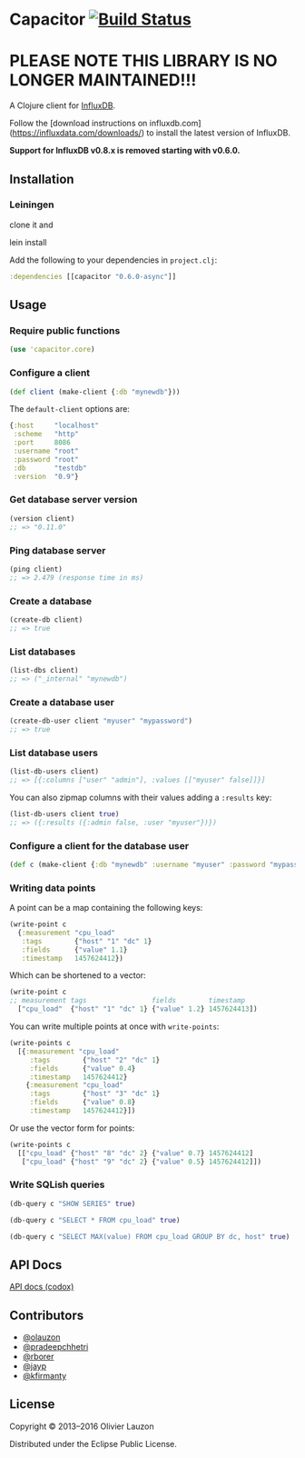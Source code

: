 Capacitor  [![Build Status](https://travis-ci.org/olauzon/capacitor.png?branch=master)](https://travis-ci.org/olauzon/capacitor)
=========

PLEASE NOTE THIS LIBRARY IS NO LONGER MAINTAINED!!!
===================================================

A Clojure client for [InfluxDB](https://influxdata.com/time-series-platform/influxdb/).

Follow the [download instructions on influxdb.com]
(https://influxdata.com/downloads/) to install the latest version of InfluxDB.

**Support for InfluxDB v0.8.x is removed starting with v0.6.0.**

Installation
------------

### Leiningen

clone it and

lein install

Add the following to your dependencies in `project.clj`:

```clj
:dependencies [[capacitor "0.6.0-async"]]
```


Usage
-----

### Require public functions

```clj
(use 'capacitor.core)
```

### Configure a client

```clj
(def client (make-client {:db "mynewdb"}))
```

The `default-client` options are:

```clj
{:host     "localhost"
 :scheme   "http"
 :port     8086
 :username "root"
 :password "root"
 :db       "testdb"
 :version  "0.9"}
```

### Get database server version

```clj
(version client)
;; => "0.11.0"
```

### Ping database server

```clj
(ping client)
;; => 2.479 (response time in ms)
```

### Create a database

```clj
(create-db client)
;; => true
```

### List databases

```clj
(list-dbs client)
;; => ("_internal" "mynewdb")
```

### Create a database user

```clj
(create-db-user client "myuser" "mypassword")
;; => true
```

### List database users

```clj
(list-db-users client)
;; => [{:columns ["user" "admin"], :values [["myuser" false]]}]
```

You can also zipmap columns with their values adding a `:results` key:

```clj
(list-db-users client true)
;; => ({:results ({:admin false, :user "myuser"})})
```

### Configure a client for the database user

```clj
(def c (make-client {:db "mynewdb" :username "myuser" :password "mypassword"}))
```

### Writing data points


A point can be a map containing the following keys:

```clj
(write-point c
  {:measurement "cpu_load"
   :tags        {"host" "1" "dc" 1}
   :fields      {"value" 1.1}
   :timestamp   1457624412})
```

Which can be shortened to a vector:

```clj
(write-point c
;; measurement tags                fields        timestamp
  ["cpu_load"  {"host" "1" "dc" 1} {"value" 1.2} 1457624413])
```

You can write multiple points at once with `write-points`:

```clj
(write-points c
  [{:measurement "cpu_load"
     :tags        {"host" "2" "dc" 1}
     :fields      {"value" 0.4}
     :timestamp   1457624412}
    {:measurement "cpu_load"
     :tags        {"host" "3" "dc" 1}
     :fields      {"value" 0.8}
     :timestamp   1457624412}])
```

Or use the vector form for points:

```clj
(write-points c
  [["cpu_load" {"host" "8" "dc" 2} {"value" 0.7} 1457624412]
   ["cpu_load" {"host" "9" "dc" 2} {"value" 0.5} 1457624412]])
```

### Write SQLish queries

```clj
(db-query c "SHOW SERIES" true)

(db-query c "SELECT * FROM cpu_load" true)

(db-query c "SELECT MAX(value) FROM cpu_load GROUP BY dc, host" true)
```


API Docs
--------

[API docs (codox)](http://olauzon.github.io/capacitor/docs/codox/index.html)


## Contributors

  - [@olauzon](https://github.com/olauzon)
  - [@pradeepchhetri](https://github.com/pradeepchhetri)
  - [@rborer](https://github.com/rborer)
  - [@jayp](https://github.com/jayp)
  - [@kfirmanty](https://github.com/kfirmanty)

## License

Copyright © 2013–2016 Olivier Lauzon

Distributed under the Eclipse Public License.

